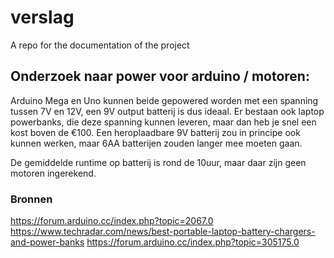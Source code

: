 # verslag

A repo for the documentation of the project

## Onderzoek naar power voor arduino / motoren:

Arduino Mega en Uno kunnen beide gepowered worden met een spanning tussen 7V en 12V, een 9V output batterij is dus ideaal. Er bestaan ook laptop powerbanks, die deze spanning kunnen leveren, maar dan heb je snel een kost boven de €100. Een heroplaadbare 9V batterij zou in principe ook kunnen werken, maar 6AA batterijen zouden langer mee moeten gaan.

De gemiddelde runtime op batterij is rond de 10uur, maar daar zijn geen motoren ingerekend.

### Bronnen

<https://forum.arduino.cc/index.php?topic=2067.0>
<https://www.techradar.com/news/best-portable-laptop-battery-chargers-and-power-banks>
<https://forum.arduino.cc/index.php?topic=305175.0>
